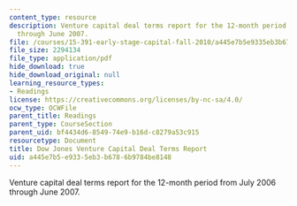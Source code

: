 ```yaml
---
content_type: resource
description: Venture capital deal terms report for the 12-month period from July 2006
  through June 2007.
file: /courses/15-391-early-stage-capital-fall-2010/a445e7b5e9335eb3b6786b9784be8148_MIT15_391F10_VC_Report.pdf
file_size: 2294134
file_type: application/pdf
hide_download: true
hide_download_original: null
learning_resource_types:
- Readings
license: https://creativecommons.org/licenses/by-nc-sa/4.0/
ocw_type: OCWFile
parent_title: Readings
parent_type: CourseSection
parent_uid: bf4434d6-8549-74e9-b16d-c8279a53c915
resourcetype: Document
title: Dow Jones Venture Capital Deal Terms Report
uid: a445e7b5-e933-5eb3-b678-6b9784be8148
---
```

Venture capital deal terms report for the 12-month period from July 2006 through June 2007.